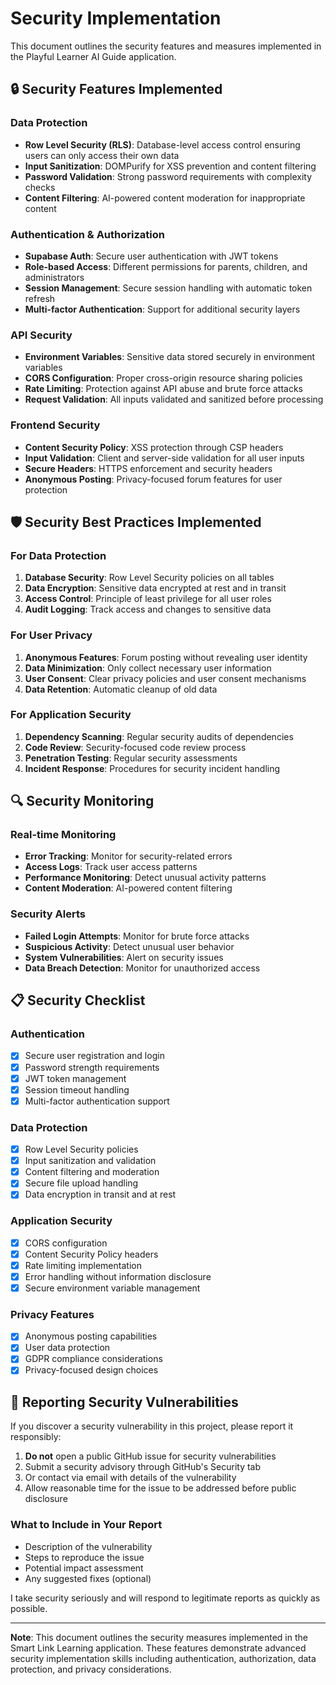 # Security Implementation

This document outlines the security features and measures implemented in the Playful Learner AI Guide application.

## 🔒 Security Features Implemented

### Data Protection
- **Row Level Security (RLS)**: Database-level access control ensuring users can only access their own data
- **Input Sanitization**: DOMPurify for XSS prevention and content filtering
- **Password Validation**: Strong password requirements with complexity checks
- **Content Filtering**: AI-powered content moderation for inappropriate content

### Authentication & Authorization
- **Supabase Auth**: Secure user authentication with JWT tokens
- **Role-based Access**: Different permissions for parents, children, and administrators
- **Session Management**: Secure session handling with automatic token refresh
- **Multi-factor Authentication**: Support for additional security layers

### API Security
- **Environment Variables**: Sensitive data stored securely in environment variables
- **CORS Configuration**: Proper cross-origin resource sharing policies
- **Rate Limiting**: Protection against API abuse and brute force attacks
- **Request Validation**: All inputs validated and sanitized before processing

### Frontend Security
- **Content Security Policy**: XSS protection through CSP headers
- **Input Validation**: Client and server-side validation for all user inputs
- **Secure Headers**: HTTPS enforcement and security headers
- **Anonymous Posting**: Privacy-focused forum features for user protection

## 🛡️ Security Best Practices Implemented

### For Data Protection
1. **Database Security**: Row Level Security policies on all tables
2. **Data Encryption**: Sensitive data encrypted at rest and in transit
3. **Access Control**: Principle of least privilege for all user roles
4. **Audit Logging**: Track access and changes to sensitive data

### For User Privacy
1. **Anonymous Features**: Forum posting without revealing user identity
2. **Data Minimization**: Only collect necessary user information
3. **User Consent**: Clear privacy policies and user consent mechanisms
4. **Data Retention**: Automatic cleanup of old data

### For Application Security
1. **Dependency Scanning**: Regular security audits of dependencies
2. **Code Review**: Security-focused code review process
3. **Penetration Testing**: Regular security assessments
4. **Incident Response**: Procedures for security incident handling

## 🔍 Security Monitoring

### Real-time Monitoring
- **Error Tracking**: Monitor for security-related errors
- **Access Logs**: Track user access patterns
- **Performance Monitoring**: Detect unusual activity patterns
- **Content Moderation**: AI-powered content filtering

### Security Alerts
- **Failed Login Attempts**: Monitor for brute force attacks
- **Suspicious Activity**: Detect unusual user behavior
- **System Vulnerabilities**: Alert on security issues
- **Data Breach Detection**: Monitor for unauthorized access

## 📋 Security Checklist

### Authentication
- [x] Secure user registration and login
- [x] Password strength requirements
- [x] JWT token management
- [x] Session timeout handling
- [x] Multi-factor authentication support

### Data Protection
- [x] Row Level Security policies
- [x] Input sanitization and validation
- [x] Content filtering and moderation
- [x] Secure file upload handling
- [x] Data encryption in transit and at rest

### Application Security
- [x] CORS configuration
- [x] Content Security Policy headers
- [x] Rate limiting implementation
- [x] Error handling without information disclosure
- [x] Secure environment variable management

### Privacy Features
- [x] Anonymous posting capabilities
- [x] User data protection
- [x] GDPR compliance considerations
- [x] Privacy-focused design choices

## 🚨 Reporting Security Vulnerabilities

If you discover a security vulnerability in this project, please report it responsibly:

1. **Do not** open a public GitHub issue for security vulnerabilities
2. Submit a security advisory through GitHub's Security tab
3. Or contact via email with details of the vulnerability
4. Allow reasonable time for the issue to be addressed before public disclosure

### What to Include in Your Report
- Description of the vulnerability
- Steps to reproduce the issue
- Potential impact assessment
- Any suggested fixes (optional)

I take security seriously and will respond to legitimate reports as quickly as possible.

---

**Note**: This document outlines the security measures implemented in the Smart Link Learning application. These features demonstrate advanced security implementation skills including authentication, authorization, data protection, and privacy considerations. 
